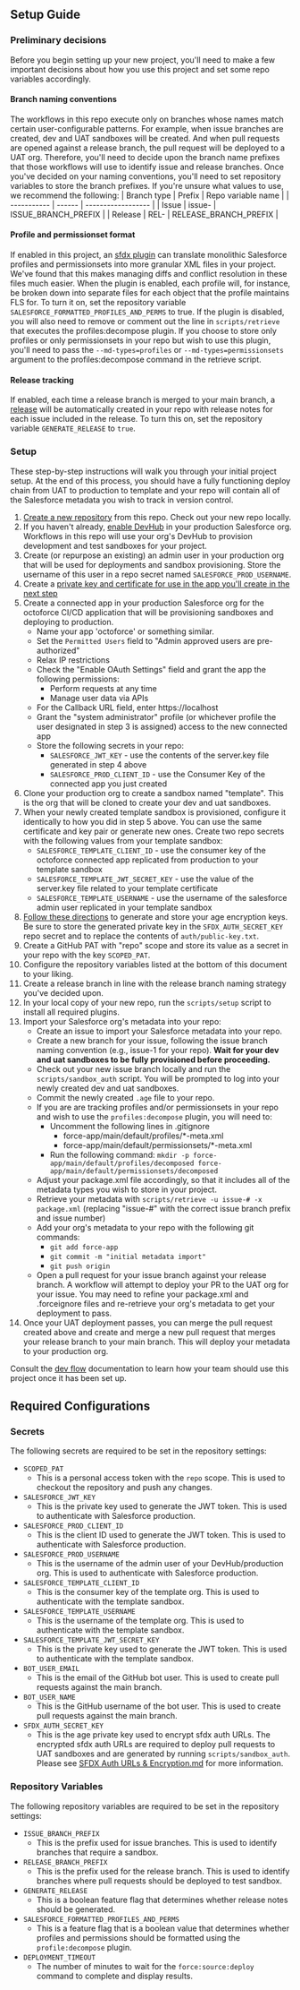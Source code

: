 ## Setup Guide

### Preliminary decisions
Before you begin setting up your new project, you'll need to make a few important decisions about how you use this project and set some repo variables accordingly.

#### Branch naming conventions
The workflows in this repo execute only on branches whose names match certain user-configurable patterns. For example, when issue branches are created, dev and UAT sandboxes will be created. And when pull requests are opened against a release branch, the pull request will be deployed to a UAT org. Therefore, you'll need to decide upon the branch name prefixes that those workflows will use to identify issue and release branches. Once you've decided on your naming conventions, you'll need to set repository variables to store the branch prefixes. If you're unsure what values to use, we recommend the following:
| Branch type | Prefix | Repo variable name |
| ----------- | ------ | ------------------ |
| Issue       | issue- | ISSUE_BRANCH_PREFIX |
| Release     | REL-   | RELEASE_BRANCH_PREFIX |

#### Profile and permissionset format
If enabled in this project, an [sfdx plugin](https://www.npmjs.com/package/@rdietrick/sfdx-profile-decompose) can translate monolithic Salesforce profiles and permissionsets into more granular XML files in your project. We've found that this makes managing diffs and conflict resolution in these files much easier. When the plugin is enabled, each profile will, for instance, be broken down into separate files for each object that the profile maintains FLS for. To turn it on, set the repository variable `SALESFORCE_FORMATTED_PROFILES_AND_PERMS` to true. If the plugin is disabled, you will also need to remove or comment out the line in `scripts/retrieve` that executes the profiles:decompose plugin. If you choose to store only profiles or only permissionsets in your repo but wish to use this plugin, you'll need to pass the `--md-types=profiles` or `--md-types=permissionsets` argument to the profiles:decompose command in the retrieve script.

#### Release tracking
If enabled, each time a release branch is merged to your main branch, a [release](https://docs.github.com/en/repositories/releasing-projects-on-github/managing-releases-in-a-repository) will be automatically created in your repo with release notes for each issue included in the release. To turn this on, set the repository variable `GENERATE_RELEASE` to `true`.

### Setup

These step-by-step instructions will walk you through your initial project setup. At the end of this process, you should have a fully functioning deploy chain from UAT to production to template and your repo will contain all of the Salesforce metadata you wish to track in version control.

1. [Create a new repository](https://github.com/new?owner=&template_name=octoforce-actions&template_owner=github) from this repo. Check out your new repo locally.
2. If you haven't already, [enable DevHub](https://help.salesforce.com/s/articleView?id=sf.sfdx_setup_enable_devhub.htm&type=5) in your production Salesforce org. Workflows in this repo will use your org's DevHub to provision development and test sandboxes for your project.
3. Create (or repurpose an existing) an admin user in your production org that will be used for deployments and sandbox provisioning. Store the username of this user in a repo secret named `SALESFORCE_PROD_USERNAME`.
4. Create a [private key and certificate for use in the app you'll create in the next step](https://developer.salesforce.com/docs/atlas.en-us.sfdx_dev.meta/sfdx_dev/sfdx_dev_auth_key_and_cert.htm)
5. Create a connected app in your production Salesforce org for the octoforce CI/CD application that will be provisioning sandboxes and deploying to production.
    - Name your app 'octoforce' or something similar.
    - Set the `Permitted Users` field to "Admin approved users are pre-authorized"
    - Relax IP restrictions
    - Check the "Enable OAuth Settings" field and grant the app the following permissions:
      - Perform requests at any time
      - Manage user data via APIs
    - For the Callback URL field, enter https://localhost
    - Grant the "system administrator" profile (or whichever profile the user designated in step 3 is assigned) access to the new connected app
    - Store the following secrets in your repo:
      - `SALESFORCE_JWT_KEY` - use the contents of the server.key file generated in step 4 above
      - `SALESFORCE_PROD_CLIENT_ID` - use the Consumer Key of the connected app you just created
6. Clone your production org to create a sandbox named "template". This is the org that will be cloned to create your dev and uat sandboxes.
7. When your newly created template sandbox is provisioned, configure it identically to how you did in step 5 above. You can use the same certificate and key pair or generate new ones. Create two repo secrets with the following values from your template sandbox:
    - `SALESFORCE_TEMPLATE_CLIENT_ID` - use the consumer key of the octoforce connected app replicated from production to your template sandbox
    - `SALESFORCE_TEMPLATE_JWT_SECRET_KEY` - use the value of the server.key file related to your template certificate
    - `SALESFORCE_TEMPLATE_USERNAME` - use the username of the salesforce admin user replicated in your template sandbox
9. [Follow these directions](https://github.com/github/octoforce-actions/blob/add-setup-docs/docs/SFDX%20Auth%20URLs%20%26%20Encryption.md) to generate and store your age encryption keys. Be sure to store the generated private key in the `SFDX_AUTH_SECRET_KEY` repo secret and to replace the contents of `auth/public-key.txt`.
10. Create a GitHub PAT with "repo" scope and store its value as a secret in your repo with the key `SCOPED_PAT`.
11. Configure the repository variables listed at the bottom of this document to your liking.
12. Create a release branch in line with the release branch naming strategy you've decided upon.
13. In your local copy of your new repo, run the `scripts/setup` script to install all required plugins.
14. Import your Salesforce org's metadata into your repo:
    - Create an issue to import your Salesforce metadata into your repo.
    - Create a new branch for your issue, following the issue branch naming convention (e.g., issue-1 for your repo). **Wait for your dev and uat sandboxes to be fully provisioned before proceeding.**
    - Check out your new issue branch locally and run the `scripts/sandbox_auth` script. You will be prompted to log into your newly created dev and uat sandboxes.
    - Commit the newly created `.age` file to your repo.
    - If you are are tracking profiles and/or permissionsets in your repo and wish to use the `profiles:decompose` plugin, you will need to:
      - Uncomment the following lines in .gitignore 
        - force-app/main/default/profiles/*-meta.xml
        - force-app/main/default/permissionsets/*-meta.xml
      - Run the following command: `mkdir -p force-app/main/default/profiles/decomposed force-app/main/default/permissionsets/decomposed`
    - Adjust your package.xml file accordingly, so that it includes all of the metadata types you wish to store in your project.
    - Retrieve your metadata with `scripts/retrieve -u issue-# -x package.xml` (replacing "issue-#" with the correct issue branch prefix and issue number)
    - Add your org's metadata to your repo with the following git commands:
        - `git add force-app`
        - `git commit -m "initial metadata import"`
        - `git push origin`
    - Open a pull request for your issue branch against your release branch. A workflow will attempt to deploy your PR to the UAT org for your issue. You may need to refine your package.xml and .forceignore files and re-retrieve your org's metadata to get your deployment to pass.
15. Once your UAT deployment passes, you can merge the pull request created above and create and merge a new pull request that merges your release branch to your main branch. This will deploy your metadata to your production org.

Consult the [dev flow](./Dev_Flow.md) documentation to learn how your team should use this project once it has been set up.


## Required Configurations

### Secrets

The following secrets are required to be set in the repository settings:

- `SCOPED_PAT`
  - This is a personal access token with the `repo` scope. This is used to checkout the repository and push any changes.
- `SALESFORCE_JWT_KEY`
  - This is the private key used to generate the JWT token. This is used to authenticate with Salesforce production.
- `SALESFORCE_PROD_CLIENT_ID`
  - This is the client ID used to generate the JWT token. This is used to authenticate with Salesforce production.
- `SALESFORCE_PROD_USERNAME`
  - This is the username of the admin user of your DevHub/production org. This is used to authenticate with Salesforce production.
- `SALESFORCE_TEMPLATE_CLIENT_ID`
  - This is the consumer key of the template org. This is used to authenticate with the template sandbox.
- `SALESFORCE_TEMPLATE_USERNAME`
  - This is the username of the template org. This is used to authenticate with the template sandbox.
- `SALESFORCE_TEMPLATE_JWT_SECRET_KEY`
  - This is the private key used to generate the JWT token. This is used to authenticate with the template sandbox.
- `BOT_USER_EMAIL`
  - This is the email of the GitHub bot user. This is used to create pull requests against the main branch.
- `BOT_USER_NAME`
  - This is the GitHub username of the bot user. This is used to create pull requests against the main branch.
- `SFDX_AUTH_SECRET_KEY`
  - This is the age private key used to encrypt sfdx auth URLs. The encrypted sfdx auth URLs are required to deploy pull requests to UAT sandboxes and are generated by running `scripts/sandbox_auth`. Please see [SFDX Auth URLs & Encryption.md](SFDX%20Auth%20URLs%20%26%20Encryption.md) for more information.

### Repository Variables

The following repository variables are required to be set in the repository settings:

- `ISSUE_BRANCH_PREFIX`
  - This is the prefix used for issue branches. This is used to identify branches that require a sandbox.
- `RELEASE_BRANCH_PREFIX`
  - This is the prefix used for the release branch. This is used to identify branches where pull requests should be deployed to test sandbox.
- `GENERATE_RELEASE`
  - This is a boolean feature flag that determines whether release notes should be generated.
- `SALESFORCE_FORMATTED_PROFILES_AND_PERMS`
  - This is a feature flag that is a boolean value that determines whether profiles and permissions should be formatted using the `profile:decompose` plugin.
- `DEPLOYMENT_TIMEOUT`
  - The number of minutes to wait for the `force:source:deploy` command to complete and display results.
